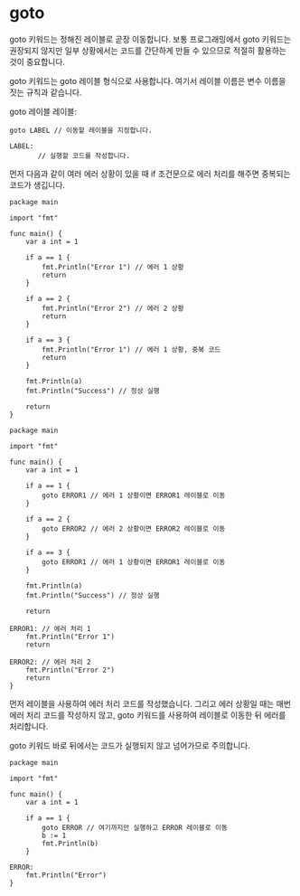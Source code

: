 
# goto

goto 키워드는 정해진 레이블로 곧장 이동합니다. 보통 프로그래밍에서 goto 키워드는 권장되지 않지만 일부 상황에서는 코드를 간단하게 만들 수 있으므로 적절히 활용하는 것이 중요합니다.

goto 키워드는 goto 레이블 형식으로 사용합니다. 여기서 레이블 이름은 변수 이름을 짓는 규칙과 같습니다.

goto 레이블
레이블:

```
goto LABEL // 이동할 레이블을 지정합니다.

LABEL:
       // 실행할 코드를 작성합니다.
```
먼저 다음과 같이 여러 에러 상황이 있을 때 if 조건문으로 에러 처리를 해주면 중복되는 코드가 생깁니다.
```
package main

import "fmt"

func main() {
	var a int = 1

	if a == 1 {
		fmt.Println("Error 1") // 에러 1 상황
		return
	}

	if a == 2 {
		fmt.Println("Error 2") // 에러 2 상황
		return
	}

	if a == 3 {
		fmt.Println("Error 1") // 에러 1 상황, 중복 코드
		return
	}

	fmt.Println(a)
	fmt.Println("Success") // 정상 실행

	return
}
```
```
package main

import "fmt"

func main() {
	var a int = 1

	if a == 1 {
		goto ERROR1 // 에러 1 상황이면 ERROR1 레이블로 이동
	}

	if a == 2 {
		goto ERROR2 // 에러 2 상황이면 ERROR2 레이블로 이동
	}

	if a == 3 {
		goto ERROR1 // 에러 1 상황이면 ERROR1 레이블로 이동
	}

	fmt.Println(a)
	fmt.Println("Success") // 정상 실행

	return

ERROR1: // 에러 처리 1
	fmt.Println("Error 1")
	return

ERROR2: // 에러 처리 2
	fmt.Println("Error 2")
	return
}
```
먼저 레이블을 사용하여 에러 처리 코드를 작성했습니다. 그리고 에러 상황일 때는 매번 에러 처리 코드를 작성하지 않고, goto 키워드를 사용하여 레이블로 이동한 뒤 에러를 처리합니다.

goto 키워드 바로 뒤에서는 코드가 실행되지 않고 넘어가므로 주의합니다.



```
package main

import "fmt"

func main() {
	var a int = 1

	if a == 1 {
		goto ERROR // 여기까지만 실행하고 ERROR 레이블로 이동
		b := 1
		fmt.Println(b)
	}

ERROR:
	fmt.Println("Error")
}
```
